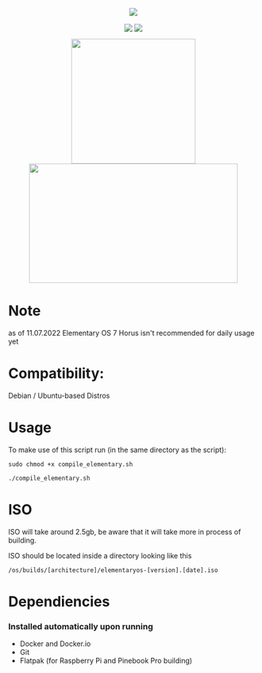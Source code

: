 <p align="center"> 
<img src=https://github.com/HackZy01/Images/Test/main/Logo.svg> <picture>
 </picture
</p>

<p align="center"> 
<img align="center" src="https://img.shields.io/badge/Current%20ElementaryOS%20Stable%20Version-7.1-blue?style=style=flat"> 
<img align="center" src="https://img.shields.io/badge/Script%20Version%20-1.06-blue?style=style=flat"> 
</p>

<p align="center"> 
<img src=https://elementary.io/images/icons/places/128/distributor-logo.svg  width="250" height="251"> <picture>
   <img src=https://elementary.io/images/screenshots/desktop.jpg width="420" height="240">
 </picture
</p>

# Note
as of 11.07.2022 Elementary OS 7 Horus isn't recommended for daily usage yet

# Compatibility:
Debian / Ubuntu-based Distros
  
# Usage
To make use of this script run (in the same directory as the script):

```
sudo chmod +x compile_elementary.sh

./compile_elementary.sh
```

# ISO
ISO will take around 2.5gb, be aware that it will take more in process of building.

ISO should be located inside a directory looking like this

```/os/builds/[architecture]/elementaryos-[version].[date].iso```
    
# Dependiencies
### Installed automatically upon running
- Docker and Docker.io
- Git
- Flatpak (for Raspberry Pi and Pinebook Pro building)

